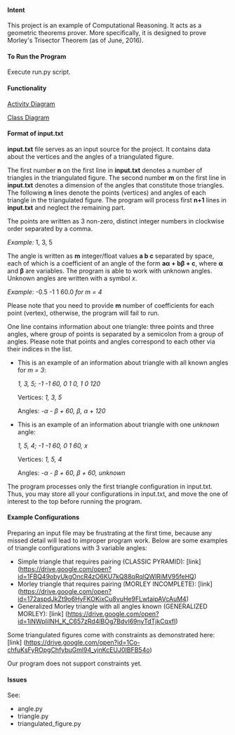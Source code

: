 #### Intent
This project is an example of Computational Reasoning. It acts as a geometric theorems
prover. More specifically, it is designed to prove Morley's Trisector Theorem (as of June, 2016).

#### To Run the Program
Execute run.py script.

#### Functionality
[Activity Diagram](https://drive.google.com/open?id=1NkYzuc2SvzuM0E-Suw00hTjIOd0kKMthwJZFddhUuCc)

[Class Diagram](https://drive.google.com/open?id=0B13UVf6NnzqsUnRobzFkcldDR2c)

#### Format of input.txt
**input.txt** file serves as an input source for the project. It contains data about the vertices
and the angles of a triangulated figure.

The first number **n** on the first line in **input.txt** denotes a number of triangles in the triangulated figure.
The second number **m** on the first line in **input.txt** denotes a dimension of the angles that constitute those triangles.
The following **n** lines denote the points (vertices) and angles of each triangle in the triangulated figure.
The program will process first **n+1** lines in **input.txt** and neglect the remaining part.

The points are written as 3 non-zero, distinct integer numbers in clockwise order separated by a comma.

_Example:_ 1, 3, 5

The angle is written as **m** integer/float values **a b c** separated by space, each of which is a coefficient
of an angle of the form **aα + bβ + c**, where **α** and **β** are variables.
The program is able to work with unknown angles. Unknown angles are written with a symbol *x*.

_Example:_ -0.5 -1 1 60.0 _for m = 4_ 

Please note that you need to provide **m** number of coefficients for each point (vertex),
otherwise, the program will fail to run. 

One line contains information about one triangle: three points and three angles,
where group of points is separated by a semicolon from a group of angles. 
Please note that points and angles correspond to each other via their indices in the list.

* This is an example of an information about triangle with all known angles for _m = 3_:
  
  _1, 3, 5; -1 -1 60, 0 1 0, 1 0 120_
  
  Vertices: _1, 3, 5_
  
  Angles: _-α - β + 60, β, α + 120_
* This is an example of an information about triangle with one _unknown_ angle:
  
  _1, 5, 4; -1 -1 60, 0 1 60, x_
  
  Vertices: _1, 5, 4_
  
  Angles: _-α - β + 60, β + 60, unknown_

The program processes only the first triangle configuration in input.txt.
Thus, you may store all your configurations in input.txt, and move the one of interest to the top
before running the program.

#### Example Configurations
Preparing an input file may be frustrating at the first time, because any missed detail will lead to
improper program work.
Below are some examples of triangle configurations with 3 variable angles:
- Simple triangle that requires pairing (CLASSIC PYRAMID): [link]
  (https://drive.google.com/open?id=1FBQ49obyUkgOncR4zO6KU7kQ88qRqlQWlRiMV95feHQ)
- Morley triangle that requires pairing (MORLEY INCOMPLETE): [link]
  (https://drive.google.com/open?id=172aspdJkZt9o6HyFKOKixCu8vuHe9FLwtaipAVcAuM4)
- Generalized Morley triangle with all angles known (GENERALIZED MORLEY): [link]
  (https://drive.google.com/open?id=1iNWpIilNH_K_C657zRd4lBOg7BdvI69nyTdTjkCqxfI)

Some triangulated figures come with constraints as demonstrated here: [link]
(https://drive.google.com/open?id=1Co-chfuKsFyROpgChfybuGml94_yjnKcEUJ0IBFB54o)

Our program does not support constraints yet.

#### Issues
See:
- angle.py
- triangle.py
- triangulated_figure.py
